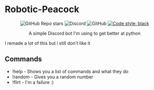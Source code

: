 # Robotic-Peacock

<div align="center">

![GitHub Repo stars](https://img.shields.io/github/stars/immortalterror/Robotic-Peacock?style=plastic)
![Discord](https://img.shields.io/discord/760686151736229938?label=Discord&style=plastic)
![GitHub](https://img.shields.io/github/license/ImmortalTerror/Robotic-Peacock)
[![Code style: black](https://img.shields.io/badge/code%20style-black-000000.svg)](https://github.com/psf/black)

A simple Discord bot I'm using to get better at python

</div>

I remade a lot of this but i still don't like it

## Commands

- !help - Shows you a list of commands and what they do
- !random - Gives you a random number
- !flirt - I'm a failure :)